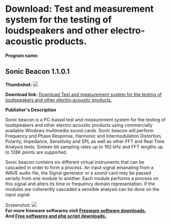 # Download: Test and measurement system for the testing of loudspeakers and other electro-acoustic products.

**Program name:**

## Sonic Beacon 1.1.0.1

  
**Thumbshot:** ![](http://www.freewarefiles.com/screenshot/sonicbeacon_md.jpg)   
  
**Download link:** [Download Test and measurement system for the testing of loudspeakers and other electro-acoustic products.](http://freesoftwares.boysofts.com/Sonic-Beacon_program_38840.html)  
  


**Publisher's Description**  
  


Sonic beacon is a PC-based test and measurement system for the testing of loudspeakers and other electro-acoustic products using commercially available Windows multimedia sound cards. Sonic beacon will perform Frequency and Phase Response, Harmonic and Intermodulation Distortion, Polarity, Impedance, Sensitivity and SPL as well as other FFT and Real Time Analysis tests, Sixteen bit sampling rates up to 192 kHz and FFT lengths up to 128K points are supported. 

Sonic beacon contains six different virtual instruments that can be cascaded in order to form a process. An input signal emanating from a WAVE audio file, the Signal generator or a sound card may be passed serially from one module to another. Each module performs a process on this signal and alters its time or frequency domain representation. If the modules are coherently cascaded a sensible analysis can be done on the input signal.

  
  
Screenshot: ![](http://www.freewarefiles.com/screenshot/sonicbeacon.jpg)   
**For more freeware softwares visit [Freeware software downloads.](http://freesoftwares.boysofts.com/)**   
**And [Free softwares and php script downloads.](http://www.boysofts.com/)**
